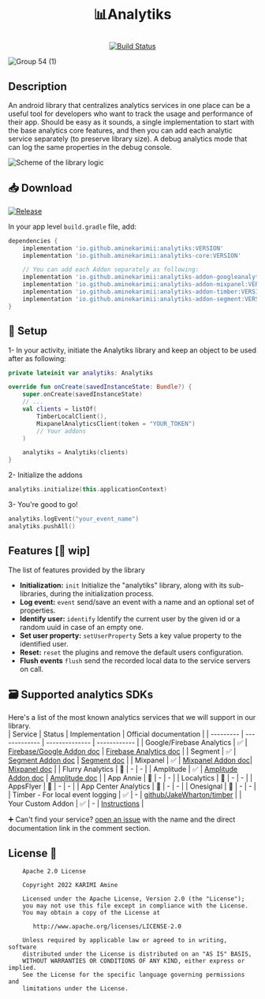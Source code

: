# <p align="center"> 📊Analytiks</p>
<p align="center">
  <a href="https://github.com/aminekarimii/analytiks/actions"><img alt="Build Status" src="https://github.com/aminekarimii/analytiks/workflows/Android%20CI/badge.svg"/></a>
</p>  

![Group 54 (1)](https://user-images.githubusercontent.com/20410115/228402805-3309d17a-0bc5-4404-90f8-20c9b30e33a9.png)

## Description

An android library that centralizes analytics services in one place can be a useful tool for
developers who want to track the usage and performance of their app.
Should be easy as it sounds, a single implementation to start with the base analytics core features,
and then you can add each analytic service separately (to preserve library size).
A debug analytics mode that can log the same properties in the debug console.

![Scheme of the library logic](https://user-images.githubusercontent.com/20410115/225161402-d3a7d24f-da0d-4360-abab-fe86c68f0214.png)

## 📥 Download
[![Release](https://img.shields.io/maven-central/v/io.github.aminekarimii/analytiks)](https://img.shields.io/maven-central/v/io.github.aminekarimii/analytiks)

In your app level ```build.gradle``` file, add:

```gradle
dependencies {
    implementation 'io.github.aminekarimii:analytiks:VERSION'
    implementation 'io.github.aminekarimii:analytiks-core:VERSION'

    // You can add each Addon separately as following:
    implementation 'io.github.aminekarimii:analytiks-addon-googleanalytics:VERSION'
    implementation 'io.github.aminekarimii:analytiks-addon-mixpanel:VERSION'
    implementation 'io.github.aminekarimii:analytiks-addon-timber:VERSION'
    implementation 'io.github.aminekarimii:analytiks-addon-segment:VERSION'
}
```

## 🔌 Setup

1- In your activity, initiate the Analytiks library and keep an object to be used after as
following:

```kotlin
private lateinit var analytiks: Analytiks

override fun onCreate(savedInstanceState: Bundle?) {
    super.onCreate(savedInstanceState)
    // ...
    val clients = listOf(
        TimberLocalClient(),
        MixpanelAnalyticsClient(token = "YOUR_TOKEN")
        // Your addons
    )

    analytiks = Analytiks(clients)
}
```

2- Initialize the addons

```kotlin
analytiks.initialize(this.applicationContext)
```

3- You're good to go!

```kotlin
analytiks.logEvent("your_event_name")
analytiks.pushAll()
```

## Features [🚧 wip]

The list of features provided by the library

- **Initialization:** `init` Initialize the "analytiks" library, along with its sub-libraries,
  during the initialization process.
- **Log event:** `event` send/save an event with a name and an optional set of properties.
- **Identify user:** `identify` Identify the current user by the given id or a random uuid in case
  of an empty one.
- **Set user property:** `setUserProperty` Sets a key value property to the identified user.
- **Reset:** `reset` the plugins and remove the default users configuration.
- **Flush events** `flush` send the recorded local data to the service servers on call.

## 🗃 Supported analytics SDKs
Here's a list of the most known analytics services that we will support in our library.  
| Service   |     Status    | Implementation | Official documentation |
| --------- | ------------- | -------------- | ------------ |
| Google/Firebase Analytics  | ✅  | <a href="./addon/analytiks-googleanalytics/README.md">Firebase/Google Addon doc</a>  | <a href="https://firebase.google.com/docs/analytics/get-started?platform=android">Firebase Analytics doc</a> |
| Segment  | ✅  | <a href="./addon/analytiks-segment/README.md">Segment Addon doc</a> | <a href="https://segment.com/docs/connections/sources/catalog/libraries/mobile/kotlin-android/" >Segment doc</a> |
| Mixpanel  | ✅  | <a href="./addon/analytiks-mixpanel/README.md">Mixpanel Addon doc</a>| <a href="https://developer.mixpanel.com/docs/android">Mixpanel doc</a> |
| Flurry Analytics  | 🚧  | - | - |
| Amplitude  | ✅ | <a href="./addon/analytiks-amplitude/README.md">Amplitude Addon doc</a> | <a href="https://www.docs.developers.amplitude.com/data/sdks/sdk-quickstart/">Amplitude doc</a> |
| App Annie  | 🚧  | - | - |
| Localytics  | 🚧  | - | - |
| AppsFlyer  | 🚧  | - | - |
| App Center Analytics  | 🚧  | - | - |
| Onesignal  | 🚧  | - | - |
| Timber - For local event logging  | ✅  | - | <a href="https://github.com/JakeWharton/timber">github/JakeWharton/timber</a> | 
| Your Custom Addon  | ✅  | - | <a href="./analytiks-core">Instructions</a> |

➕ Can't find your service? [open an issue](https://github.com/aminekarimii/analytiks/issues/new) with the name and the direct documentation link in the comment section.

## License 🔖

```
    Apache 2.0 License

    Copyright 2022 KARIMI Amine

    Licensed under the Apache License, Version 2.0 (the "License");
    you may not use this file except in compliance with the License.
    You may obtain a copy of the License at

       http://www.apache.org/licenses/LICENSE-2.0

    Unless required by applicable law or agreed to in writing, software
    distributed under the License is distributed on an "AS IS" BASIS,
    WITHOUT WARRANTIES OR CONDITIONS OF ANY KIND, either express or implied.
    See the License for the specific language governing permissions and
    limitations under the License.

```
